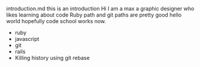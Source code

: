 introduction.md
this is an introduction
Hi 
I am a max a graphic designer who likes learning about code
Ruby path and git paths are pretty good
hello world hopefully code school works now.
* ruby
* javascript
* git
* rails
* Killing history using git rebase
